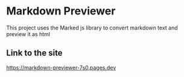 # Markdown Previewer
 This project uses the Marked js library to convert markdown text and preview it as html 

## Link to the site
https://markdown-previewer-7s0.pages.dev
